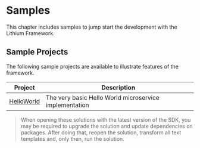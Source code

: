 # Samples

This chapter includes samples to jump start the development with the Lithium Framework.

## Sample Projects

The following sample projects are available to illustrate features of the framework.

| Project | Description
| - | - |
| [HelloWorld](./_assets/HelloWorld.zip) | The very basic Hello World microservice implementation |

> When opening these solutions with the latest version of the SDK, you may be required to upgrade the solution and update dependencies on packages. After doing that, reopen the solution, transform all text templates and, only then, run the solution.